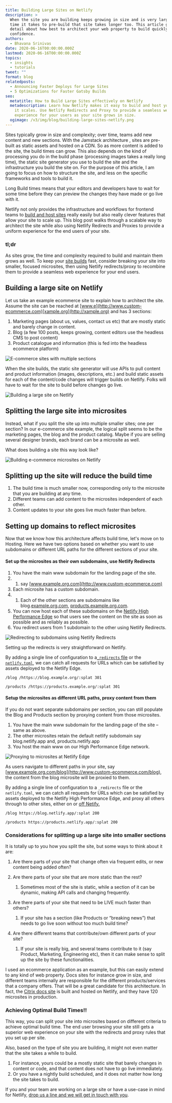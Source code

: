 ```yaml
---
title: Building Large Sites on Netlify
description: >
  When the site you are building keeps growing in size and is very large, the
  time it takes to pre-build that site takes longer too. This article goes into
  detail about how best to architect your web property to build quickly and with
  confidence.
authors:
  - Bhavana Srinivas
date: 2020-06-16T00:00:00.000Z
lastmod: 2020-06-16T00:00:00.000Z
topics:
  - insights
  - tutorials
tweet: ""
format: blog
relatedposts:
  - Announcing Faster Deploys for Large Sites
  - 5 Optimizations for Faster Gatsby Builds
seo:
  metatitle: How to Build Large Sites effectively on Netlify
  metadescription: Learn how Netlify makes it easy to build and host your site as
    it scales. Use Netlify Redirects and Proxy to provide a seamless web
    experience for your users as your site grows in size.
  ogimage: /v3/img/blog/building-large-sites-netlify.png
---
```

Sites typically grow in size and complexity; over time, teams add new content and new sections. With the Jamstack architecture , sites are pre-built as static assets and hosted on a CDN. So as more content is added to the site, the build times can grow. This also depends on the kind of processing you do in the build phase (processing images takes a really long time), the static site generator you use to build the site and the infrastructure you build the site on. For the purpose of this article, I am going to focus on how to structure the site, and less on the specific frameworks and tools to build it.

Long Build times means that your editors and developers have to wait for some time before they can preview the changes they have made or go live with it.

Netlify not only provides the infrastructure and workflows for frontend teams to [build and host sites](https://www.netlify.com/products/) really easily but also really clever features that allow your site to scale up. This blog post walks through a scalable way to architect the site while also using Netlify Redirects and Proxies to provide a uniform experience for the end users of your site.

### tl;dr

As sites grow, the time and complexity required to build and maintain them grows as well. To keep your [site builds](https://www.netlify.com/products/build/) fast, consider breaking your site into smaller, focused microsites, then using Netlify redirects/proxy to recombine them to provide a seamless web experience for your end users.

## Building a large site on Netlify

Let us take an example ecommerce site to explain how to architect the site. Assume the site can be reached at [www.e](http://www.custom-ecommerce.com)[xample.org](http://xample.org) and has 3 sections:

1. Marketing pages (about us, values, contact us etc) that are mostly static and barely change in content.
2. Blog (a few 100 posts, keeps growing, content editors use the headless CMS to post content)
3. Product catalogue and information (this is fed into the headless ecommerce platform)

![E-commerce sites with multiple sections](/v3/img/blog/site-structure.png "E-commerce sites with multiple sections")

When the site builds, the static site generator will use APIs to pull content and product information (images, descriptions, etc.) and build static assets for each of the content/code changes will trigger builds on Netlify. Folks will have to wait for the site to build before changes go live.

![Building a large site on Netlify](/v3/img/blog/building-site-on-netlify.png "Building a large site on Netlify")

## Splitting the large site into microsites

Instead, what if you split the site up into multiple smaller sites; one per section? In our e-commerce site example, the logical split seems to be the marketing pages, the blog and the product catalog. Maybe if you are selling several designer brands, each brand can be a microsite as well.

What does building a site this way look like?

![Building e-commerce microsites on Netlify](/v3/img/blog/splitting-ecommerce-site.png "Building e-commerce microsites on Netlify")

## Splitting up the site will reduce the build time

1. The build time is much smaller now, corresponding only to the microsite that you are building at any time.
2. Different teams can add content to the microsites independent of each other.
3. Content updates to your site goes live much faster than before.

## Setting up domains to reflect microsites

Now that we know how this architecture affects build time, let's move on to Hosting. Here we have two options based on whether you want to use subdomains or different URL paths for the different sections of your site.

#### Set up the microsites as their own subdomains, use Netlify Redirects

1. You have the main www subdomain for the landing page of the site.
2. 1. say [www.example.org.com](http://www.custom-ecommerce.com)
3. Each microsite has a custom subdomain.
4. 1. Each of the other sections are subdomains like blog.[example.org.com](http://custom-ecommerce.com), [products.example.org.com](http://products.custom-ecommerce.com).
5. You can now host each of these subdomains on the [Netlify High Performance Edge](https://www.netlify.com/enterprise/) so that users see the content on the site as soon as possible and as reliably as possible.
6. You redirect users from 1 subdomain to the other using Netlify Redirects.

![Redirecting to subdomains using Netlify Redirects](/v3/img/blog/redirecting-to-subdomains.png "Redirecting to subdomains using Netlify Redirects")

Setting up the redirects is very straightforward on Netlify.

By adding a single line of configuration to a[`_redirects` file](https://docs.netlify.com/routing/redirects/?utm_source=blog&utm_medium=proxy-shadows-pnh&utm_campaign=devex#syntax-for-the-redirects-file) or the [`netlify.toml`](https://docs.netlify.com/routing/redirects/?utm_source=blog&utm_medium=proxy-shadows-pnh&utm_campaign=devex#syntax-for-the-redirects-file#syntax-for-the-netlify-configuration-file), we can catch all requests for URLs which can be satisfied by assets deployed to the Netlify Edge.

`/blog /https://blog.example.org/:splat 301`

`/products /https://products.example.org/:splat 301`

#### Setup the microsites as different URL paths, proxy content from them

If you do not want separate subdomains per section, you can still populate the Blog and Products section by proxying content from those microsites.

1. You have the main www subdomain for the landing page of the site – same as above.
2. The other microsites retain the default netlify subdomain say blog.netlify.app and, products.netlify.app
3. You host the main www on our High Performance Edge network.

![Proxying to microsites at Netlify Edge](/v3/img/blog/proxying-to-microsites.png "Proxying to microsites at Netlify Edge")

As users navigate to different paths in your site, say [www.example.org.com/blog](http://www.custom-ecommerce.com/blog), the content from the blog microsite will be proxied to them.

By adding a single line of configuration to a `_redirects` file or the `netlify.toml`, we can catch all requests for URLs which can be satisfied by assets deployed to the Netlify High Performance Edge, and proxy all others through to other sites, either on or [off Netify.](https://www.netlify.com/blog/2020/03/19/learn-how-to-add-jamstack-to-your-infrastructure-in-8-minutes/)

`/blog https://blog.netlify.app/:splat 200`

`/products https://products.netlify.app/:splat 200`

### Considerations for splitting up a large site into smaller sections

It is totally up to you how you split the site, but some ways to think about it are:

1. Are there parts of your site that change often via frequent edits, or new content being added often?
2. Are there parts of your site that are more static than the rest?

   1. Sometimes most of the site is static, while a section of it can be dynamic, making API calls and changing frequently.
3. Are there parts of your site that need to be LIVE much faster than others?

   1. If your site has a section (like Products or “breaking news”) that needs to go live soon without too much build time?
4. Are there different teams that contribute/own different parts of your site?

   1. If your site is really big, and several teams contribute to it (say Product, Marketing, Engineering etc), then it can make sense to split up the site by these functionalities.

I used an ecommerce application as an example, but this can easily extend to any kind of web property. Docs sites for instance grow in size, and different teams internally are responsible for the different products/services that a company offers. That will be a great candidate for this architecture. In fact, the [Citrix docs site](https://docs.citrix.com/) is built and hosted on Netlify, and they have 120 microsites in production.

### Achieving Optimal Build Times!!

This way, you can split your site into microsites based on different criteria to achieve optimal build time. The end user browsing your site still gets a superior web experience on your site with the redirects and proxy rules that you set up per site.

Also, based on the type of site you are building, it might not even matter that the site takes a while to build.

1. For instance, yours could be a mostly static site that barely changes in content or code, and that content does not have to go live immediately.
2. Or you have a nightly build scheduled, and it does not matter how long the site takes to build.

If you and your team are working on a large site or have a use-case in mind for Netlify, [drop us a line and we will get in touch with you](https://www.netlify.com/enterprise/contact/).